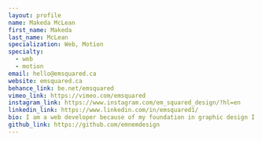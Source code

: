 ```yaml
---
layout: profile
name: Makeda McLean
first_name: Makeda
last_name: McLean
specialization: Web, Motion
specialty:
  - web
  - motion
email: hello@emsquared.ca
website: emsquared.ca
behance_link: be.net/emsquared
vimeo_link: https://vimeo.com/emsquared
instagram_link: https://www.instagram.com/em_squared_design/?hl=en
linkedin_link: https://www.linkedin.com/in/emsquared1/
bio: I am a web developer because of my foundation in graphic design I took a lot to illustration because we start everything with a sketch.
github_link: https://github.com/emnemdesign
---
```

